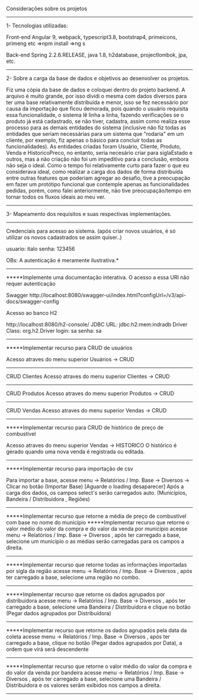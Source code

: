 Considerações sobre os projetos

----------------------

1- Tecnologias utilizadas:

Front-end
Angular 9, webpack, typescript3.8, bootstrap4, primeicons, primeng etc 
=>npm install 
=>ng s

Back-end
Spring 2.2.6.RELEASE, java 1.8, h2database, projectlombok, jpa, etc.

----------------------

2- Sobre a carga da base de dados e objetivos ao desenvolver os projetos.

Fiz uma cópia da base de dados e coloquei dentro do projeto backend. A arquivo é muito grande, por isso dividi o mesma com dados diversos para ter uma 
base relativamente distribuída e menor, isso se fez necessário por causa da importação que ficou demorada, pois quando o usuário requisita essa funcionalidade, 
o sistema lê linha a linha, fazendo verificações se o produto já está cadastrado, se não tiver, cadastra, assim como realiza esse processo para as demais entidades
do sistema (inclusive não fiz todas as entidades que seriam necessárias para um sistema que "rodaria" em um cliente, por exemplo, fiz apenas o básico para
concluir todas as funcionalidades). As entidades criadas foram Usuário, Cliente, Produto, Venda e HistoricoPreco, no entanto, seria necesário criar para 
siglaEstado e outros, mas a não criação não foi um impeditivo para a conclusão, embora não seja o ideal. Como o tempo foi relativamente curto para fazer o que 
eu considerava ideal, como realizar a carga dos dados de forma distribuída entre outras features que poderiam agregar ao desafio, tive a preocupação em fazer um
protótipo funcional que contemple apenas as funcionalidades pedidas, porém, como falei anteriormente, não tive preocupação/tempo em tornar todos os fluxos ideais 
ao meu ver.

----------------------

3- Mapeamento dos requisitos e suas respectivas implementações.

----------------------

Credenciais para acesso ao sistema. (após criar novos usuários, é só utilizar os novos cadastrados se assim quiser..)

usuario: italo
senha: 123456

OBs: A autenticação é meramente ilustrativa.*

----------------------

*****Implemente uma documentação interativa. O acesso a essa URI não requer autenticação

Swagger
http://localhost:8080/swagger-ui/index.html?configUrl=/v3/api-docs/swagger-config

Acesso ao banco H2

http://localhost:8080/h2-console/
JDBC URL: jdbc:h2:mem:indradb
Driver Class: org.h2.Driver
login: sa
senha: sa

----------------------

*****Implementar recurso para CRUD de usuários

Acesso atraves do menu superior Usuários -> CRUD

----------------------

CRUD Clientes
Acesso atraves do menu superior Clientes -> CRUD

----------------------

CRUD Produtos
Acesso atraves do menu superior Produtos -> CRUD

----------------------

CRUD Vendas
Acesso atraves do menu superior Vendas -> CRUD


----------------------

*****Implementar recurso para CRUD de histórico de preço de combustível

Acesso atraves do menu superior Vendas -> HISTORICO
O histórico é gerado quando uma nova venda é registrada ou editada.

----------------------

*****Implementar recurso para importação de csv

Para importar a base, acesse menu -> Relatórios / Imp. Base -> Diversos -> Clicar no botão (Importar Base) 
[Aguarde o loading desaparecer]
Após a carga dos dados, os campos select's serão carregados auto. (Municípios, Bandeira / Distribuidora , Regiões)

----------------------

*****Implementar recurso que retorne a média de preço de combustível com base no nome do município
*****Implementar recurso que retorne o valor médio do valor da compra e do valor da venda por município
acesse menu -> Relatórios / Imp. Base -> Diversos , após ter carregado a base, selecione um municipio o as médias serão carregadas para os campos a direita.

----------------------

*****Implementar recurso que retorne todas as informações importadas por sigla da região
acesse menu -> Relatórios / Imp. Base -> Diversos , após ter carregado a base, selecione uma região no combo.

----------------------

*****Implementar recurso que retorne os dados agrupados por distribuidora
acesse menu -> Relatórios / Imp. Base -> Diversos , após ter carregado a base, selecione uma Bandeira / Distribuidora e clique no botão 
(Pegar dados agrupados por Distribuídora)

----------------------

*****Implementar recurso que retorne os dados agrupados pela data da coleta
acesse menu -> Relatórios / Imp. Base -> Diversos , após ter carregado a base, clique no botão 
(Pegar dados agrupados por Data), a ordem que virá será descendente

----------------------

*****Implementar recurso que retorne o valor médio do valor da compra e do valor da venda por bandeira
acesse menu -> Relatórios / Imp. Base -> Diversos , após ter carregado a base, selecione uma Bandeira / Distribuidora e os valores serãm exibidos 
nos campos a direita.

----------------------